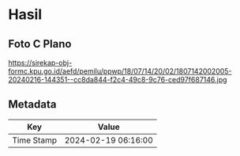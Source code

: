 # Hasil

## Foto C Plano

https://sirekap-obj-formc.kpu.go.id/aefd/pemilu/ppwp/18/07/14/20/02/1807142002005-20240216-144351--cc8da844-f2c4-49c8-9c76-ced97f687146.jpg


## Metadata

| Key        | Value               |
| ---------- | ------------------- |
| Time Stamp | 2024-02-19 06:16:00 |



